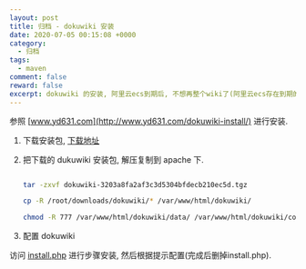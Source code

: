 ```yaml
---
layout: post
title: 归档 - dokuwiki 安装
date: 2020-07-05 00:15:08 +0000
category:
  - 归档
tags:
  - maven
comment: false
reward: false
excerpt: dokuwiki 的安装, 阿里云ecs到期后, 不想再整个wiki了(阿里云ecs存在到期的风险, 所以把2017年左右的文字挪进git) 
---
```


参照 [www.yd631.com](http://www.yd631.com/dokuwiki-install/) 进行安装.

1. 下载安装包, [下载地址](https://www.xwiki.org/xwiki/bin/view/Download/)

2. 把下载的 dukuwiki 安装包, 解压复制到 apache 下.

    ``` sh

    tar -zxvf dokuwiki-3203a8fa2af3c3d5304bfdecb210ec5d.tgz

    cp -R /root/downloads/dokuwiki/* /var/www/html/dokuwiki/

    chmod -R 777 /var/www/html/dokuwiki/data/ /var/www/html/dokuwiki/conf/

    ```

3. 配置 dokuwiki

访问 [install.php](http://ip:port/install.php) 进行步骤安装, 然后根据提示配置(完成后删掉install.php).
